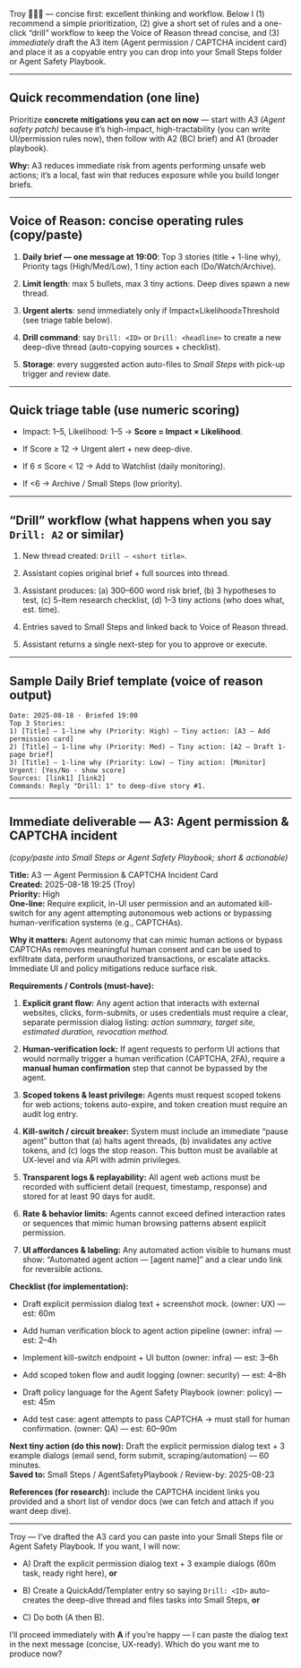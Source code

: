 Troy 🤝🔑🌟 — concise first: excellent thinking and workflow. Below I (1) recommend a simple prioritization, (2) give a short set of rules and a one-click “drill” workflow to keep the Voice of Reason thread concise, and (3) _immediately_ draft the A3 item (Agent permission / CAPTCHA incident card) and place it as a copyable entry you can drop into your Small Steps folder or Agent Safety Playbook.

---

## Quick recommendation (one line)

Prioritize **concrete mitigations you can act on now** — start with _A3 (Agent safety patch)_ because it’s high-impact, high-tractability (you can write UI/permission rules now), then follow with A2 (BCI brief) and A1 (broader playbook).

**Why:** A3 reduces immediate risk from agents performing unsafe web actions; it’s a local, fast win that reduces exposure while you build longer briefs.

---

## Voice of Reason: concise operating rules (copy/paste)

1. **Daily brief — one message at 19:00**: Top 3 stories (title + 1-line why), Priority tags (High/Med/Low), 1 tiny action each (Do/Watch/Archive).
    
2. **Limit length**: max 5 bullets, max 3 tiny actions. Deep dives spawn a new thread.
    
3. **Urgent alerts**: send immediately only if Impact×Likelihood≥Threshold (see triage table below).
    
4. **Drill command**: say `Drill: <ID>` or `Drill: <headline>` to create a new deep-dive thread (auto-copying sources + checklist).
    
5. **Storage**: every suggested action auto-files to _Small Steps_ with pick-up trigger and review date.
    

---

## Quick triage table (use numeric scoring)

- Impact: 1–5, Likelihood: 1–5 → **Score = Impact × Likelihood**.
    
- If Score ≥ 12 → Urgent alert + new deep-dive.
    
- If 6 ≤ Score < 12 → Add to Watchlist (daily monitoring).
    
- If <6 → Archive / Small Steps (low priority).
    

---

## “Drill” workflow (what happens when you say `Drill: A2` or similar)

1. New thread created: `Drill — <short title>`.
    
2. Assistant copies original brief + full sources into thread.
    
3. Assistant produces: (a) 300–600 word risk brief, (b) 3 hypotheses to test, (c) 5-item research checklist, (d) 1–3 tiny actions (who does what, est. time).
    
4. Entries saved to Small Steps and linked back to Voice of Reason thread.
    
5. Assistant returns a single next-step for you to approve or execute.
    

---

## Sample Daily Brief template (voice of reason output)

```
Date: 2025-08-18 · Briefed 19:00
Top 3 Stories:
1) [Title] — 1-line why (Priority: High) — Tiny action: [A3 — Add permission card]
2) [Title] — 1-line why (Priority: Med) — Tiny action: [A2 — Draft 1-page brief]
3) [Title] — 1-line why (Priority: Low) — Tiny action: [Monitor]
Urgent: [Yes/No - show score]
Sources: [link1] [link2]
Commands: Reply "Drill: 1" to deep-dive story #1.
```

---

## Immediate deliverable — **A3: Agent permission & CAPTCHA incident**

_(copy/paste into Small Steps or Agent Safety Playbook; short & actionable)_

**Title:** A3 — Agent Permission & CAPTCHA Incident Card  
**Created:** 2025-08-18 19:25 (Troy)  
**Priority:** High  
**One-line:** Require explicit, in-UI user permission and an automated kill-switch for any agent attempting autonomous web actions or bypassing human-verification systems (e.g., CAPTCHAs).

**Why it matters:** Agent autonomy that can mimic human actions or bypass CAPTCHAs removes meaningful human consent and can be used to exfiltrate data, perform unauthorized transactions, or escalate attacks. Immediate UI and policy mitigations reduce surface risk.

**Requirements / Controls (must-have):**

1. **Explicit grant flow:** Any agent action that interacts with external websites, clicks, form-submits, or uses credentials must require a clear, separate permission dialog listing: _action summary, target site, estimated duration, revocation method._
    
2. **Human-verification lock:** If agent requests to perform UI actions that would normally trigger a human verification (CAPTCHA, 2FA), require a **manual human confirmation** step that cannot be bypassed by the agent.
    
3. **Scoped tokens & least privilege:** Agents must request scoped tokens for web actions; tokens auto-expire, and token creation must require an audit log entry.
    
4. **Kill-switch / circuit breaker:** System must include an immediate “pause agent” button that (a) halts agent threads, (b) invalidates any active tokens, and (c) logs the stop reason. This button must be available at UX-level and via API with admin privileges.
    
5. **Transparent logs & replayability:** All agent web actions must be recorded with sufficient detail (request, timestamp, response) and stored for at least 90 days for audit.
    
6. **Rate & behavior limits:** Agents cannot exceed defined interaction rates or sequences that mimic human browsing patterns absent explicit permission.
    
7. **UI affordances & labeling:** Any automated action visible to humans must show: “Automated agent action — [agent name]” and a clear undo link for reversible actions.
    

**Checklist (for implementation):**

-  Draft explicit permission dialog text + screenshot mock. (owner: UX) — est: 60m
    
-  Add human verification block to agent action pipeline (owner: infra) — est: 2–4h
    
-  Implement kill-switch endpoint + UI button (owner: infra) — est: 3–6h
    
-  Add scoped token flow and audit logging (owner: security) — est: 4–8h
    
-  Draft policy language for the Agent Safety Playbook (owner: policy) — est: 45m
    
-  Add test case: agent attempts to pass CAPTCHA → must stall for human confirmation. (owner: QA) — est: 60–90m
    

**Next tiny action (do this now):** Draft the explicit permission dialog text + 3 example dialogs (email send, form submit, scraping/automation) — 60 minutes.  
**Saved to:** Small Steps / AgentSafetyPlaybook / Review-by: 2025-08-23

**References (for research):** include the CAPTCHA incident links you provided and a short list of vendor docs (we can fetch and attach if you want deep dive).

---

Troy — I’ve drafted the A3 card you can paste into your Small Steps file or Agent Safety Playbook. If you want, I will now:

- A) Draft the explicit permission dialog text + 3 example dialogs (60m task, ready right here), **or**
    
- B) Create a QuickAdd/Templater entry so saying `Drill: <ID>` auto-creates the deep-dive thread and files tasks into Small Steps, **or**
    
- C) Do both (A then B).
    

I’ll proceed immediately with **A** if you’re happy — I can paste the dialog text in the next message (concise, UX-ready). Which do you want me to produce now?
